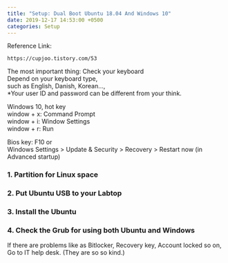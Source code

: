 ```yaml
---
title: "Setup: Dual Boot Ubuntu 18.04 And Windows 10"
date: 2019-12-17 14:53:00 +0500
categories: Setup
---
```

Reference Link: 
```
https://cupjoo.tistory.com/53 
```

The most important thing: Check your keyboard   
Depend on your keyboard type,   
such as English, Danish, Korean...,   
*Your user ID and password can be different from your think.   

Windows 10, hot key   
window + x: Command Prompt    
window + i: Window Settings   
window + r: Run

Bios key: F10 or    
Windows Settings > Update & Security > Recovery > Restart now (in Advanced startup)

### 1. Partition for Linux space    

### 2. Put Ubuntu USB to your Labtop

### 3. Install the Ubuntu

### 4. Check the Grub for using both Ubuntu and Windows   
If there are problems like as Bitlocker, Recovery key, Account locked so on,    
Go to IT help desk. (They are so so kind.)    
